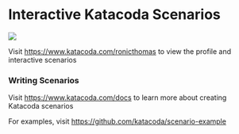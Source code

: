 # Interactive Katacoda Scenarios

[![](http://shields.katacoda.com/katacoda/ronicthomas/count.svg)](https://www.katacoda.com/ronicthomas "Get your profile on Katacoda.com")

Visit https://www.katacoda.com/ronicthomas to view the profile and interactive scenarios

### Writing Scenarios
Visit https://www.katacoda.com/docs to learn more about creating Katacoda scenarios

For examples, visit https://github.com/katacoda/scenario-example

